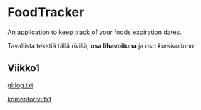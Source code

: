 # FoodTracker

An application to keep track of your foods expiration dates.


Tavallista tekstiä tällä rivillä, **osa lihavoituna** ja *osa kursivoituna*

## Viikko1

[gitlog.txt](https://github.com/lossitomatossi/ot-harjoitustyo/blob/master/laskarit/viikko1/gitlog.txt)

[komentorivi.txt](https://github.com/lossitomatossi/ot-harjoitustyo/blob/master/laskarit/viikko1/komentorivi.txt)


